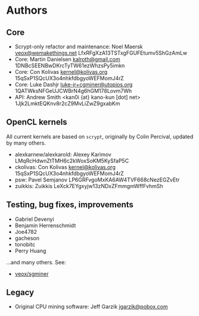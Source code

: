# Authors

## Core

* Scrypt-only refactor and maintenance: Noel Maersk <veox@wemakethings.net> LfxRFgXzA13TSTxgFGUFEtumv5ShGzAmLw
* Core: Martin Danielsen <kalroth@gmail.com> 1DNBcSEENBwDKrcTyTW61ezWhzsPy5imkn
* Core: Con Kolivas <kernel@kolivas.org> 15qSxP1SQcUX3o4nhkfdbgyoWEFMomJ4rZ
* Core: Luke Dashjr <luke-jr+cgminer@utopios.org> 1QATWksNFGeUJCWBrN4g6hGM178Lovm7Wh
* API: Andrew Smith <kan0i {at} kano-kun [dot] net> 1Jjk2LmktEQKnv8r2cZ9MvLiZwZ9gxabKm


## OpenCL kernels

All current kernels are based on `scrypt`, originally by Colin Percival,
updated by many others.

* alexkarnew/alexkarold: Alexey Karimov LMqRcHdwnZtTMH6c2kWoxSoKM5KySfaP5C
* ckolivas: Con Kolivas <kernel@kolivas.org> 15qSxP1SQcUX3o4nhkfdbgyoWEFMomJ4rZ
* psw: Pavel Semjanov LP6GRFvgoMxKA6AW4TVF668cNezEGZvEtr
* zuikkis: Zuikkis LeXck7EYgxyjw13zNDxZFmmgmWffFvhmSh


## Testing, bug fixes, improvements

* Gabriel Devenyi <gdevenyi>
* Benjamin Herrenschmidt <ozbenh>
* Joe4782 <Joe4782>
* gacheson <gacheson>
* tonobitc <tonobitc>
* Perry Huang <perryh>

...and many others. See:

* [veox/sgminer](https://github.com/veox/sgminer/graphs/contributors)


## Legacy

* Original CPU mining software: Jeff Garzik <jgarzik@pobox.com>
